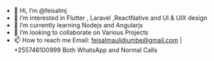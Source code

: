- 👋 Hi, I’m @feisalmj
- 👀 I’m interested in Flutter , Laravel ,ReactNative and UI & UIX design
- 🌱 I’m currently learning Nodejs and Angularjs
- 💞️ I’m looking to collaborate on Various Projects
- 📫 How to reach me Email: feisalmaulidjumbe@gmail.com | +255746100999 Both WhatsApp and Normal Calls


